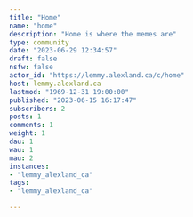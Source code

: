 ```yaml
---
title: "Home" 
name: "home"
description: "Home is where the memes are"
type: community
date: "2023-06-29 12:34:57"
draft: false
nsfw: false
actor_id: "https://lemmy.alexland.ca/c/home"
host: lemmy.alexland.ca
lastmod: "1969-12-31 19:00:00"
published: "2023-06-15 16:17:47"
subscribers: 2
posts: 1
comments: 1
weight: 1
dau: 1
wau: 1
mau: 2
instances:
- "lemmy_alexland_ca"
tags: 
- "lemmy_alexland_ca"

---
```

